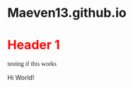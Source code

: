 # Maeven13.github.io

<h1 style="color: red"> Header 1</h1>
<p style="font-family: consolas"> testing if this works</p>
Hi World!
